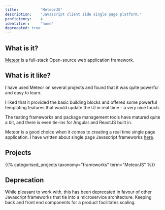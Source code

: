 ```yaml
---
title: 			"MeteorJS"
description: 	"Javascript client side single page platform."
proficiency:	4
identifier:		"home"
deprecated: true
---
```


## What is it?
[Meteor](https://www.meteor.com/) is a full-stack Open-source web application framework.

## What is it like?
I have used Meteor on several projects and found that it was quite powerful and easy to learn.

I liked that it provided the basic building blocks and offered some powerful templating features that would update the UI in real time - a very nice touch.

The testing frameworks and package management tools have matured quite a bit, and there is even tie-ins for Angular and ReactJS built in. 

Meteor is a good choice when it comes to creating a real time single page application. I have written about single page Javascript frameworks [here](/blog/modern-web-development).

## Projects
{{% categorised_projects taxonomy="frameworks" term="MeteorJS" %}}

## Deprecation
While pleasant to work with, this has been deprecated in favour of other Javascript frameworks that tie into a microservice architecture. Keeping back and front end components for a product facilitates scaling.
